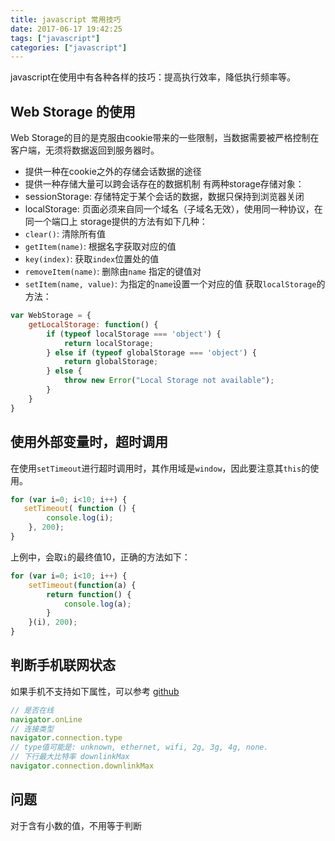 ```yaml
---
title: javascript 常用技巧
date: 2017-06-17 19:42:25
tags: ["javascript"]
categories: ["javascript"]
---
```

javascript在使用中有各种各样的技巧：提高执行效率，降低执行频率等。
## Web Storage 的使用
Web Storage的目的是克服由cookie带来的一些限制，当数据需要被严格控制在客户端，无须将数据返回到服务器时。
<!-- more -->
- 提供一种在cookie之外的存储会话数据的途径
- 提供一种存储大量可以跨会话存在的数据机制
有两种storage存储对象：
- sessionStorage: 存储特定于某个会话的数据，数据只保持到浏览器关闭
- localStorage: 页面必须来自同一个域名（子域名无效），使用同一种协议，在同一个端口上
storage提供的方法有如下几种：
- `clear()`: 清除所有值
- `getItem(name)`: 根据名字获取对应的值
- `key(index)`: 获取`index`位置处的值
- `removeItem(name)`: 删除由`name` 指定的键值对
- `setItem(name, value)`: 为指定的`name`设置一个对应的值
获取`localStorage`的方法：
```javascript
var WebStorage = {
    getLocalStorage: function() {
        if (typeof localStorage === 'object') {
            return localStorage;
        } else if (typeof globalStorage === 'object') {
            return globalStorage;
        } else {
            throw new Error("Local Storage not available");
        }
    }
}
```

## 使用外部变量时，超时调用
在使用`setTimeout`进行超时调用时，其作用域是`window`，因此要注意其`this`的使用。
```javascript
for (var i=0; i<10; i++) {
   setTimeout( function () {
        console.log(i);
    }, 200);
}
```
上例中，会取`i`的最终值10，正确的方法如下：
```javascript
for (var i=0; i<10; i++) {
    setTimeout(function(a) {
        return function() {
            console.log(a);
        }    
    }(i), 200);
}
```

## 判断手机联网状态
如果手机不支持如下属性，可以参考 [github](https://github.com/daniellmb/downlinkMax)
```javascript
// 是否在线
navigator.onLine
// 连接类型
navigator.connection.type
// type值可能是: unknown, ethernet, wifi, 2g, 3g, 4g, none.
// 下行最大比特率 downlinkMax
navigator.connection.downlinkMax

```

## 问题
对于含有小数的值，不用等于判断